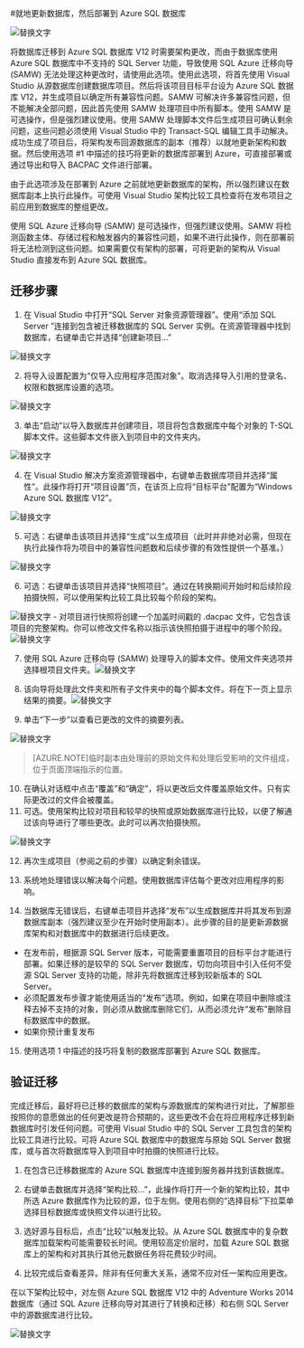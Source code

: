 <properties 
   pageTitle="使用 Visual Studio 和 SSDT 进行迁移" 
   description="Windows Azure SQL 数据库, 数据库迁移, 导入数据库, 导出数据库, 迁移向导" 
   services="sql-database" 
   documentationCenter="" 
   authors="kaivalyah2015" 
   manager="jeffreyg" 
   editor="monicar"/>

<tags 
   ms.service="sql-database"
   ms.date="04/14/2015" 
   wacn.date="08/29/2015" />

#就地更新数据库，然后部署到 Azure SQL 数据库

![替换文字](./media/sql-database-migrate-visualstudio-ssdt/01VSSSDTDiagram.png)

将数据库迁移到 Azure SQL 数据库 V12 时需要架构更改，而由于数据库使用 Azure SQL 数据库中不支持的 SQL Server 功能，导致使用 SQL Azure 迁移向导 (SAMW) 无法处理这种更改时，请使用此选项。使用此选项，将首先使用 Visual Studio 从源数据库创建数据库项目。然后将该项目目标平台设为 Azure SQL 数据库 V12，并生成项目以确定所有兼容性问题。SAMW 可解决许多兼容性问题，但不能解决全部问题，因此首先使用 SAMW 处理项目中所有脚本。使用 SAMW 是可选操作，但是强烈建议使用。使用 SAMW 处理脚本文件后生成项目可确认剩余问题，这些问题必须使用 Visual Studio 中的 Transact-SQL 编辑工具手动解决。成功生成了项目后，将架构发布回源数据库的副本（推荐）以就地更新架构和数据。然后使用选项 #1 中描述的技巧将更新的数据库部署到 Azure，可直接部署或通过导出和导入 BACPAC 文件进行部署。
 
由于此选项涉及在部署到 Azure 之前就地更新数据库的架构，所以强烈建议在数据库副本上执行此操作。可使用 Visual Studio 架构比较工具检查将在发布项目之前应用到数据库的整组更改。

使用 SQL Azure 迁移向导 (SAMW) 是可选操作，但强烈建议使用。SAMW 将检测函数主体、存储过程和触发器内的兼容性问题，如果不进行此操作，则在部署前将无法检测到这些问题。如果需要仅有架构的部署，可将更新的架构从 Visual Studio 直接发布到 Azure SQL 数据库。

## 迁移步骤

1.	在 Visual Studio 中打开“SQL Server 对象资源管理器”。使用“添加 SQL Server ”连接到包含被迁移数据库的 SQL Server 实例。在资源管理器中找到数据库，右键单击它并选择“创建新项目...” 

![替换文字](./media/sql-database-migrate-visualstudio-ssdt/02MigrateSSDT.png)

2.	将导入设置配置为“仅导入应用程序范围对象”。取消选择导入引用的登录名、权限和数据库设置的选项。

![替换文字](./media/sql-database-migrate-visualstudio-ssdt/03MigrateSSDT.png)

3.	单击“启动”以导入数据库并创建项目，项目将包含数据库中每个对象的 T-SQL 脚本文件。这些脚本文件嵌入到项目中的文件夹内。

![替换文字](./media/sql-database-migrate-visualstudio-ssdt/04MigrateSSDT.png)

4.	在 Visual Studio 解决方案资源管理器中，右键单击数据库项目并选择“属性”。此操作将打开“项目设置”页，在该页上应将“目标平台”配置为“Windows Azure SQL 数据库 V12”。

![替换文字](./media/sql-database-migrate-visualstudio-ssdt/05MigrateSSDT.png)

5.	可选：右键单击该项目并选择“生成”以生成项目（此时并非绝对必需，但现在执行此操作将为项目中的兼容性问题数和后续步骤的有效性提供一个基准。）

![替换文字](./media/sql-database-migrate-visualstudio-ssdt/06MigrateSSDT.png)

6.	可选：右键单击该项目并选择“快照项目”。通过在转换期间开始时和后续阶段拍摄快照，可以使用架构比较工具比较每个阶段的架构。

![替换文字](./media/sql-database-migrate-visualstudio-ssdt/07MigrateSSDT.png) - 对项目进行快照将创建一个加盖时间戳的 .dacpac 文件，它包含该项目的完整架构。你可以修改文件名称以指示该快照拍摄于进程中的哪个阶段。![替换文字](./media/sql-database-migrate-visualstudio-ssdt/08MigrateSSDT.png)

7.	使用 SQL Azure 迁移向导 (SAMW) 处理导入的脚本文件。使用文件夹选项并选择根项目文件夹。![替换文字](./media/sql-database-migrate-visualstudio-ssdt/09MigrateSSDT.png)

8.	该向导将处理此文件夹和所有子文件夹中的每个脚本文件。将在下一页上显示结果的摘要。![替换文字](./media/sql-database-migrate-visualstudio-ssdt/10MigrateSSDT.png)
9.	单击“下一步”以查看已更改的文件的摘要列表。 

![替换文字](./media/sql-database-migrate-visualstudio-ssdt/11MigrateSSDT.png)

> [AZURE.NOTE]临时副本由处理前的原始文件和处理后受影响的文件组成，位于页面顶端指示的位置。

10.	在确认对话框中点击“覆盖”和“确定”，将以更改后文件覆盖原始文件。只有实际更改过的文件会被覆盖。
11.	可选。使用架构比较对项目和较早的快照或原始数据库进行比较，以便了解通过该向导进行了哪些更改。此时可以再次拍摄快照。 

![替换文字](./media/sql-database-migrate-visualstudio-ssdt/12MigrateSSDT.png)

12.	再次生成项目（参阅之前的步骤）以确定剩余错误。

13.	系统地处理错误以解决每个问题。使用数据库评估每个更改对应用程序的影响。

14.	当数据库无错误后，右键单击项目并选择“发布”以生成数据库并将其发布到源数据库副本（强烈建议至少在开始时使用副本）。此步骤的目的是更新源数据库架构和对数据库中的数据进行后续更改。
- 在发布前，根据源 SQL Server 版本，可能需要重置项目的目标平台才能进行部署。如果迁移的是较早的 SQL Server 数据库，切勿向项目中引入任何不受源 SQL Server 支持的功能，除非先将数据库迁移到较新版本的 SQL Server。 
- 必须配置发布步骤才能使用适当的“发布”选项。例如，如果在项目中删除或注释去掉不支持的对象，则必须从数据库删除它们，从而必须允许“发布”删除目标数据库中的数据。 
- 如果你预计重复发布 

15.	使用选项 1 中描述的技巧将复制的数据库部署到 Azure SQL 数据库。

## 验证迁移

完成迁移后，最好将已迁移的数据库的架构与源数据库的架构进行对比，了解那些按照你的意愿做出的任何更改是符合预期的，这些更改不会在将应用程序迁移到新数据库时引发任何问题。可使用 Visual Studio 中的 SQL Server 工具包含的架构比较工具进行比较。可将 Azure SQL 数据库中的数据库与原始 SQL Server 数据库，或与首次将数据库导入到项目中时拍摄的快照进行比较。

1.	在包含已迁移数据库的 Azure SQL 数据库中连接到服务器并找到该数据库。 

2.	右键单击数据库并选择“架构比较...”，此操作将打开一个新的架构比较，其中所选 Azure 数据库作为比较的源，位于左侧。使用右侧的“选择目标”下拉菜单选择目标数据库或快照文件以进行比较。

3.	选好源与目标后，点击“比较”以触发比较。从 Azure SQL 数据库中的复杂数据库加载架构可能需要较长时间。使用较高定价层时，加载 Azure SQL 数据库上的架构和对其执行其他元数据任务将花费较少时间。

4.	比较完成后查看差异。除非有任何重大关系，通常不应对任一架构应用更改。

在以下架构比较中，对左侧 Azure SQL 数据库 V12 中的 Adventure Works 2014 数据库（通过 SQL Azure 迁移向导对其进行了转换和迁移）和右侧 SQL Server 中的源数据库进行比较。

![替换文字](./media/sql-database-migrate-visualstudio-ssdt/13MigrateSSDT.png)

<!---HONumber=67-->